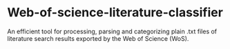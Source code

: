 # Web-of-science-literature-classifier
An efficient tool for processing, parsing and categorizing plain .txt files of literature search results exported by the Web of Science (WoS).  
